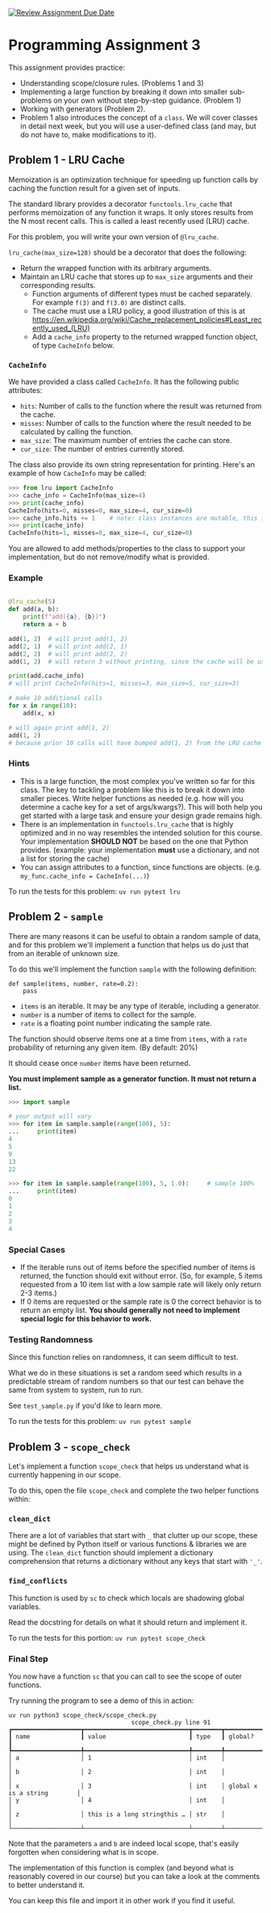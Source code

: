 [![Review Assignment Due Date](https://classroom.github.com/assets/deadline-readme-button-22041afd0340ce965d47ae6ef1cefeee28c7c493a6346c4f15d667ab976d596c.svg)](https://classroom.github.com/a/qI2yGTRS)
# Programming Assignment 3

This assignment provides practice:

* Understanding scope/closure rules. (Problems 1 and 3)
* Implementing a large function by breaking it down into smaller sub-problems on your own without step-by-step guidance. (Problem 1)
* Working with generators (Problem 2).
* Problem 1 also introduces the concept of a `class`.  We will cover classes in detail next week, but you will use a user-defined class (and may, but do not have to, make modifications to it).

## Problem 1 - LRU Cache

Memoization is an optimization technique for speeding up function calls by caching the function result for a given set of inputs.

The standard library provides a decorator `functools.lru_cache` that performs memoization of any function it wraps.
It only stores results from the N most recent calls.  This is called a least recently used (LRU) cache.

For this problem, you will write your own version of `@lru_cache`.

`lru_cache(max_size=128)` should be a decorator that does the following:

- Return the wrapped function with its arbitrary arguments.
- Maintain an LRU cache that stores up to `max_size` arguments and their corresponding results.
    - Function arguments of different types must be cached separately.  For example `f(3)` and `f(3.0)` are distinct calls.
    - The cache must use a LRU policy, a good illustration of this is at
      https://en.wikipedia.org/wiki/Cache_replacement_policies#Least_recently_used_(LRU)
    - Add a `cache_info` property to the returned wrapped function object, of type `CacheInfo` below.


### `CacheInfo`

We have provided a class called `CacheInfo`. It has the following public attributes:

- `hits`: Number of calls to the function where the result was returned from the cache.
- `misses`: Number of calls to the function where the result needed to be calculated by calling the function.
- `max_size`: The maximum number of entries the cache can store.
- `cur_size`: The number of entries currently stored.

The class also provide its own string representation for printing.  Here's an example of how `CacheInfo` may be called:

```python
>>> from lru import CacheInfo
>>> cache_info = CacheInfo(max_size=4)
>>> print(cache_info)
CacheInfo(hits=0, misses=0, max_size=4, cur_size=0)
>>> cache_info.hits += 1    # note: class instances are mutable, this is how you would update an attribute
>>> print(cache_info)
CacheInfo(hits=1, misses=0, max_size=4, cur_size=0)
```

You are allowed to add methods/properties to the class to support your implementation, but do not remove/modify what is provided.


### Example
```python

@lru_cache(5)
def add(a, b):
    print(f"add({a}, {b})")
    return a + b

add(1, 2)  # will print add(1, 2)
add(2, 1)  # will print add(2, 1)
add(2, 2)  # will print add(2, 2)
add(1, 2)  # will return 3 without printing, since the cache will be used

print(add.cache_info)
# will print CacheInfo(hits=1, misses=3, max_size=5, cur_size=3)

# make 10 additional calls
for x in range(10):
    add(x, x)

# will again print add(1, 2)
add(1, 2)
# because prior 10 calls will have bumped add(1, 2) from the LRU cache
```

### Hints

* This is a large function, the most complex you've written so far for this class. The key to tackling a problem like this is to break it down into smaller pieces.  Write helper functions as needed (e.g. how will you determine a cache key for a set of args/kwargs?). This will both help you get started with a large task and ensure your design grade remains high.
* There is an implementation in `functools.lru_cache` that is highly optimized and in no way resembles the intended solution for this course. Your implementation **SHOULD NOT** be based on the one that Python provides. (example: your implementation **must** use a dictionary, and not a list for storing the cache)
* You can assign attributes to a function, since functions are objects. (e.g. `my_func.cache_info = CacheInfo(...)`)

To run the tests for this problem: `uv run pytest lru`

## Problem 2 - `sample`

There are many reasons it can be useful to obtain a random sample of data, and for this problem we'll implement a function that helps us do just that from an iterable of unknown size.

To do this we'll implement the function `sample` with the following definition:

```
def sample(items, number, rate=0.2):
    pass
```

- `items` is an iterable. It may be any type of iterable, including a generator.
- `number` is a number of items to collect for the sample.
- `rate` is a floating point number indicating the sample rate.

The function should observe items one at a time from `items`, with a `rate` probability of returning any given item. (By default: 20%)

It should cease once `number` items have been returned.

**You must implement sample as a generator function.  It must not return a list.**


```python
>>> import sample

# your output will vary
>>> for item in sample.sample(range(100), 5):
...     print(item)
4
5
9
13
22

>>> for item in sample.sample(range(100), 5, 1.0):     # sample 100%
...     print(item)
0
1
2
3
4
```


### Special Cases

- If the iterable runs out of items before the specified number of items is returned, the function should exit without error.  (So, for example, 5 items requested from a 10 item list with a low sample rate will likely only return 2-3 items.)
- If 0 items are requested or the sample rate is 0 the correct behavior is to return an empty list. **You should generally not need to implement special logic for this behavior to work.**

### Testing Randomness

Since this function relies on randomness, it can seem difficult to test.

What we do in these situations is set a random seed which results in a predictable stream of random numbers so that our test can behave the same from system to system, run to run.

See `test_sample.py` if you'd like to learn more.

To run the tests for this problem: `uv run pytest sample`

## Problem 3 - `scope_check`

Let's implement a function `scope_check` that helps us understand what is currently happening in our scope.

To do this, open the file `scope_check` and complete the two helper functions within:

### `clean_dict`

There are a lot of variables that start with `_` that clutter up our scope, these might be defined by Python itself or various functions & libraries we are using.  The `clean_dict` function should implement a dictionary comprehension that returns a dictionary without any keys that start with `'_'`.

### `find_conflicts`

This function is used by `sc` to check which locals are shadowing global variables.

Read the docstring for details on what it should return and implement it.

To run the tests for this portion: `uv run pytest scope_check`

### Final Step

You now have a function `sc` that you can call to see the scope of outer functions.

Try running the program to see a demo of this in action:

```
uv run python3 scope_check/scope_check.py
                                  scope_check.py line 91                                  
┏━━━━━━━━━━━━━━━━━━━┳━━━━━━━━━━━━━━━━━━━━━━━━━━━━━┳━━━━━━━━┳━━━━━━━━━━━━━━━━━━━━━━━━━━━━━┓
┃ name              ┃ value                       ┃ type   ┃ global?                     ┃
┡━━━━━━━━━━━━━━━━━━━╇━━━━━━━━━━━━━━━━━━━━━━━━━━━━━╇━━━━━━━━╇━━━━━━━━━━━━━━━━━━━━━━━━━━━━━┩
│ a                 │ 1                           │ int    │                             │
│ b                 │ 2                           │ int    │                             │
│ x                 │ 3                           │ int    │ global x is a string        │
│ y                 │ 4                           │ int    │                             │
│ z                 │ this is a long stringthis … │ str    │                             │
└───────────────────┴─────────────────────────────┴────────┴─────────────────────────────┘
```

Note that the parameters `a` and `b` are indeed local scope, that's easily forgotten when considering what is in scope.

The implementation of this function is complex (and beyond what is reasonably covered in our course) but you can take a look at the comments to better understand it.

You can keep this file and import it in other work if you find it useful.
